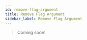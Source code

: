 ```yaml
---
id: remove-flag-argument
title: Remove Flag Argument
sidebar_label: Remove Flag Argument
---
```


> Coming soon!
